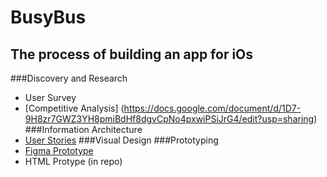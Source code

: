 # BusyBus
## The process of building an app for iOs

###Discovery and Research
- User Survey
- [Competitive Analysis] (https://docs.google.com/document/d/1D7-9H8zr7GWZ3YH8pmiBdHf8dgvCpNo4pxwiPSiJrG4/edit?usp=sharing)
###Information Architecture
- [User Stories](https://docs.google.com/spreadsheets/d/1IDq7k5NPYwOzHE1KwFSJV2rgJLcx7B2kKPiiayC_4d4/edit?usp=sharing)
###Visual Design
###Prototyping
- [Figma Prototype](https://www.figma.com/file/TwaLF3FdJAPEggUqP6L4FrnQ/BusyBus?node-id=0%3A1) 
- HTML Protype (in repo)
